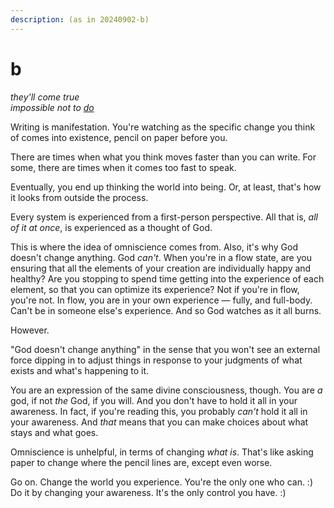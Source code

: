 ```yaml
---
description: (as in 20240902-b)
---
```


# b

_they'll come true_\
_impossible not to_ [_do_](https://www.youtube.com/watch?v=Yam5uK6e-bQ)

Writing is manifestation. You're watching as the specific change you think of comes into existence, pencil on paper before you.

There are times when what you think moves faster than you can write. For some, there are times when it comes too fast to speak.

Eventually, you end up thinking the world into being. Or, at least, that's how it looks from outside the process.

Every system is experienced from a first-person perspective. All that is, _all of it at once_, is experienced as a thought of God.

This is where the idea of omniscience comes from. Also, it's why God doesn't change anything. God _can't_. When you're in a flow state, are you ensuring that all the elements of your creation are individually happy and healthy? Are you stopping to spend time getting into the experience of each element, so that you can optimize its experience? Not if you're in flow, you're not. In flow, you are in your own experience — fully, and full-body. Can't be in someone else's experience. And so God watches as it all burns.

However.

"God doesn't change anything" in the sense that you won't see an external force dipping in to adjust things in response to your judgments of what exists and what's happening to it.

You are an expression of the same divine consciousness, though. You are _a_ god, if not _the_ God, if you will. And you don't have to hold it all in your awareness. In fact, if you're reading this, you probably _can't_ hold it all in your awareness. And _that_ means that you can make choices about what stays and what goes.

Omniscience is unhelpful, in terms of changing _what is_. That's like asking paper to change where the pencil lines are, except even worse.

Go on. Change the world you experience. You're the only one who can. :) Do it by changing your awareness. It's the only control you have. :)
